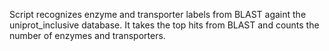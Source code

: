 Script recognizes enzyme and transporter labels from BLAST againt the uniprot_inclusive database. It takes the top hits from BLAST and counts the number of enzymes and transporters.
